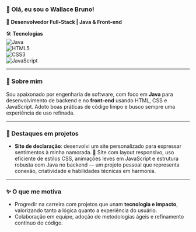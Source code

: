 ### 👋 Olá, eu sou o Wallace Bruno!

🔧 **Desenvolvedor Full‑Stack | Java & Front‑end**

🛠 **Tecnologias**  
![Java](https://img.shields.io/badge/Java-ED8B00?style=flat&logo=java&logoColor=white)  
![HTML5](https://img.shields.io/badge/HTML5-E34F26?style=flat&logo=html5&logoColor=white)  
![CSS3](https://img.shields.io/badge/CSS3-1572B6?style=flat&logo=css3&logoColor=white)  
![JavaScript](https://img.shields.io/badge/JavaScript-F7DF1E?style=flat&logo=javascript&logoColor=black)

---

### 💼 Sobre mim
Sou apaixonado por engenharia de software, com foco em **Java** para desenvolvimento de backend e no **front‑end** usando HTML, CSS e JavaScript. Adoto boas práticas de código limpo e busco sempre uma experiência de uso refinada.

---

### 🚀 Destaques em projetos
- **Site de declaração**: desenvolvi um site personalizado para expressar sentimentos à minha namorada. 📌 Site com layout responsivo, uso eficiente de estilos CSS, animações leves em JavaScript e estrutura robusta com Java no backend — um projeto pessoal que representa conexão, criatividade e habilidades técnicas em harmonia.

---

### ✨ O que me motiva
- Progredir na carreira com projetos que unam **tecnologia e impacto**, valorizando tanto a lógica quanto a experiência do usuário.
- Colaboração em equipe, adoção de metodologias ágeis e refinamento contínuo do código.
